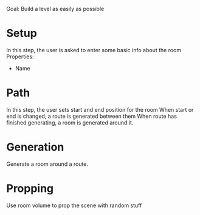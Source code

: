 Goal: Build a level as easily as possible

# Setup
In this step, the user is asked to enter some basic info about the room
Properties:
 - Name

# Path
In this step, the user sets start and end position for the room
When start or end is changed, a route is generated between them
When route has finished generating, a room is generated around it.

# Generation
Generate a room around a route. 


# Propping
Use room volume to prop the scene with random stuff




